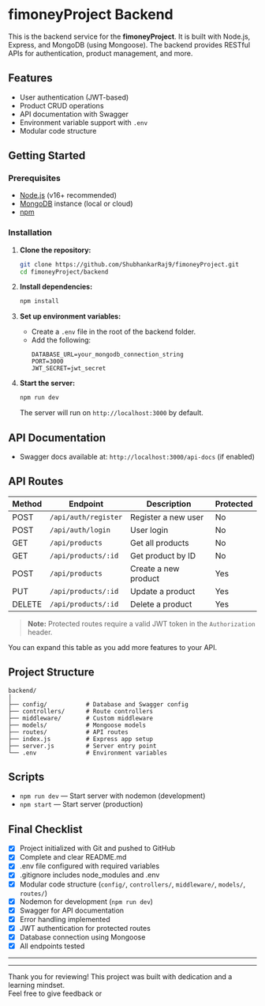 # fimoneyProject Backend

This is the backend service for the **fimoneyProject**. It is built with Node.js, Express, and MongoDB (using Mongoose). The backend provides RESTful APIs for authentication, product management, and more.

## Features

- User authentication (JWT-based)
- Product CRUD operations
- API documentation with Swagger
- Environment variable support with `.env`
- Modular code structure

## Getting Started

### Prerequisites

- [Node.js](https://nodejs.org/) (v16+ recommended)
- [MongoDB](https://www.mongodb.com/) instance (local or cloud)
- [npm](https://www.npmjs.com/)

### Installation

1. **Clone the repository:**
   ```bash
   git clone https://github.com/ShubhankarRaj9/fimoneyProject.git
   cd fimoneyProject/backend
   ```

2. **Install dependencies:**
   ```bash
   npm install
   ```

3. **Set up environment variables:**
   - Create a `.env` file in the root of the backend folder.
   - Add the following:
     ```
     DATABASE_URL=your_mongodb_connection_string
     PORT=3000
     JWT_SECRET=jwt_secret
     ```

4. **Start the server:**
   ```bash
   npm run dev
   ```
   The server will run on `http://localhost:3000` by default.

## API Documentation

- Swagger docs available at: `http://localhost:3000/api-docs` (if enabled)

## API Routes

| Method | Endpoint                | Description                  | Protected |
|--------|------------------------ |-----------------------------|-----------|
| POST   | `/api/auth/register`    | Register a new user         | No        |
| POST   | `/api/auth/login`       | User login                  | No        |
| GET    | `/api/products`         | Get all products            | No        |
| GET    | `/api/products/:id`     | Get product by ID           | No        |
| POST   | `/api/products`         | Create a new product        | Yes       |
| PUT    | `/api/products/:id`     | Update a product            | Yes       |
| DELETE | `/api/products/:id`     | Delete a product            | Yes       |

> **Note:** Protected routes require a valid JWT token in the `Authorization` header.

You can expand this table as you add more features to your API.

## Project Structure

```
backend/
│
├── config/           # Database and Swagger config
├── controllers/      # Route controllers
├── middleware/       # Custom middleware
├── models/           # Mongoose models
├── routes/           # API routes
├── index.js          # Express app setup
├── server.js         # Server entry point
└── .env              # Environment variables
```

## Scripts

- `npm run dev` — Start server with nodemon (development)
- `npm start` — Start server (production)

## Final Checklist

- [x] Project initialized with Git and pushed to GitHub
- [x] Complete and clear README.md
- [x] .env file configured with required variables
- [x] .gitignore includes node_modules and .env
- [x] Modular code structure (`config/`, `controllers/`, `middleware/`, `models/`, `routes/`)
- [x] Nodemon for development (`npm run dev`)
- [x] Swagger for API documentation
- [x] Error handling implemented
- [x] JWT authentication for protected routes
- [x] Database connection using Mongoose
- [x] All endpoints tested

---

---

Thank you for reviewing! This project was built with dedication and a learning mindset.  
Feel free to give feedback or
